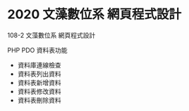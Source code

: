# 2020 文藻數位系 網頁程式設計
108-2 文藻數位系 網頁程式設計

PHP PDO 資料表功能

* 資料庫連線檢查
* 資料表列出資料
* 資料表新增資料
* 資料表修改資料
* 資料表刪除資料
